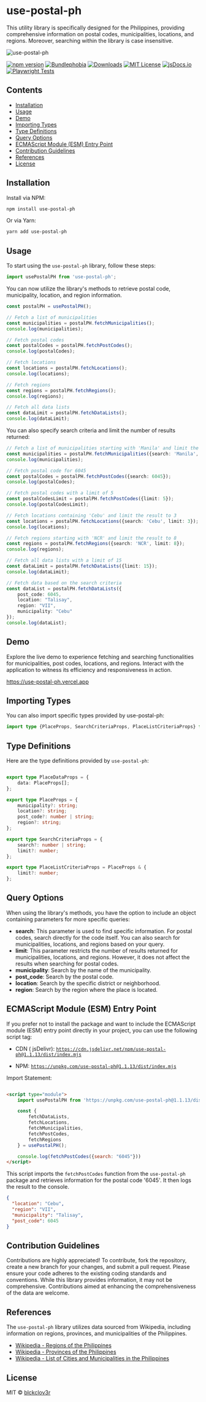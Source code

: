 # use-postal-ph

This utility library is specifically designed for the Philippines, providing comprehensive information on postal codes,
municipalities, locations, and regions. Moreover, searching within the library is case insensitive.

![use-postal-ph](https://raw.githubusercontent.com/blckclov3r/use-postal-ph/main/img/use-postal-ph.png)

[![npm version](https://img.shields.io/npm/v/use-postal-ph?style=flat-square&alt=use-postal-ph)](https://www.npmjs.com/package/use-postal-ph)
[![Bundlephobia](https://img.shields.io/bundlephobia/min/use-postal-ph)](https://bundlephobia.com/result?p=use-postal-ph)
[![Downloads](https://img.shields.io/npm/dt/use-postal-ph.svg?style=flat-square)](https://www.npmjs.com/package/use-postal-ph)
[![MIT License](https://img.shields.io/badge/License-MIT-yellow.svg)](https://github.com/blckclov3r)
[![jsDocs.io](https://img.shields.io/badge/jsDocs.io-reference-blue)](https://www.jsdocs.io/package/use-postal-ph)
[![Playwright Tests](https://github.com/blckclov3r/use-postal-ph/actions/workflows/playwright.yml/badge.svg)](https://github.com/blckclov3r/use-postal-ph/actions/workflows/playwright.yml)

## Contents

* [Installation](#installation)
* [Usage](#usage)
* [Demo](#demo)
* [Importing Types](#importing-types)
* [Type Definitions](#type-definitions)
* [Query Options](#query-options)
* [ECMAScript Module (ESM) Entry Point](#ecmascript-module-esm-entry-point)
* [Contribution Guidelines](#contribution-guidelines)
* [References](#references)
* [License](#license)

## Installation

Install via NPM:

```bash
npm install use-postal-ph
```

Or via Yarn:

```bash
yarn add use-postal-ph
```

## Usage

To start using the `use-postal-ph` library, follow these steps:

```typescript
import usePostalPH from 'use-postal-ph';
```

You can now utilize the library's methods to retrieve postal code, municipality, location, and region information.

```typescript
const postalPH = usePostalPH();

// Fetch a list of municipalities
const municipalities = postalPH.fetchMunicipalities();
console.log(municipalities);

// Fetch postal codes
const postalCodes = postalPH.fetchPostCodes();
console.log(postalCodes);

// Fetch locations
const locations = postalPH.fetchLocations();
console.log(locations);

// Fetch regions
const regions = postalPH.fetchRegions();
console.log(regions);

// Fetch all data lists
const dataLimit = postalPH.fetchDataLists();
console.log(dataLimit);
```

You can also specify search criteria and limit the number of results returned:

```typescript
// Fetch a list of municipalities starting with 'Manila' and limit the result to 10
const municipalities = postalPH.fetchMunicipalities({search: 'Manila', limit: 10});
console.log(municipalities);

// Fetch postal code for 6045
const postalCodes = postalPH.fetchPostCodes({search: 6045});
console.log(postalCodes);

// Fetch postal codes with a limit of 5
const postalCodesLimit = postalPH.fetchPostCodes({limit: 5});
console.log(postalCodesLimit);

// Fetch locations containing 'Cebu' and limit the result to 3
const locations = postalPH.fetchLocations({search: 'Cebu', limit: 3});
console.log(locations);

// Fetch regions starting with 'NCR' and limit the result to 8
const regions = postalPH.fetchRegions({search: 'NCR', limit: 8});
console.log(regions);

// Fetch all data lists with a limit of 15
const dataLimit = postalPH.fetchDataLists({limit: 15});
console.log(dataLimit);

// Fetch data based on the search criteria
const dataList = postalPH.fetchDataLists({
    post_code: 6045,
    location: "Talisay",
    region: "VII",
    municipality: "Cebu"
});
console.log(dataList);
```

## Demo

Explore the live demo to experience fetching and searching functionalities for municipalities, post codes, locations,
and regions. Interact with the application to witness its efficiency and responsiveness in action.

https://use-postal-ph.vercel.app

## Importing Types

You can also import specific types provided by use-postal-ph:

```typescript
import type {PlaceProps, SearchCriteriaProps, PlaceListCriteriaProps} from "use-postal-ph";
```

## Type Definitions

Here are the type definitions provided by `use-postal-ph`:

```typescript

export type PlaceDataProps = {
    data: PlaceProps[];
};

export type PlaceProps = {
    municipality?: string;
    location?: string;
    post_code?: number | string;
    region?: string;
};

export type SearchCriteriaProps = {
    search?: number | string;
    limit?: number;
};

export type PlaceListCriteriaProps = PlaceProps & {
    limit?: number;
};
```

## Query Options

When using the library's methods, you have the option to include an object containing parameters for more specific
queries:

- **search**: This parameter is used to find specific information. For postal codes, search directly for the code
  itself. You can also search for municipalities, locations, and regions based on your query.
- **limit**: This parameter restricts the number of results returned for municipalities, locations, and regions.
  However, it does not affect the results when searching for postal codes.
- **municipality**: Search by the name of the municipality.
- **post_code**: Search by the postal code.
- **location**: Search by the specific district or neighborhood.
- **region**: Search by the region where the place is located.

## ECMAScript Module (ESM) Entry Point

If you prefer not to install the package and want to include the ECMAScript module (ESM) entry point directly in your
project, you can use the following script tag:

- CDN (
  jsDelivr): [`https://cdn.jsdelivr.net/npm/use-postal-ph@1.1.13/dist/index.mjs`](https://cdn.jsdelivr.net/npm/use-postal-ph@1.1.10/dist/index.mjs)

- NPM: [`https://unpkg.com/use-postal-ph@1.1.13/dist/index.mjs`](https://unpkg.com/use-postal-ph@1.1.10/dist/index.mjs)

Import Statement:

```html

<script type="module">
    import usePostalPH from 'https://unpkg.com/use-postal-ph@1.1.13/dist/index.mjs';

    const {
        fetchDataLists,
        fetchLocations,
        fetchMunicipalities,
        fetchPostCodes,
        fetchRegions
    } = usePostalPH();

    console.log(fetchPostCodes({search: "6045"}))
</script>
```

This script imports the `fetchPostCodes` function from the `use-postal-ph` package and retrieves information for the
postal code '6045'. It then logs the result to the console.

```json
{
  "location": "Cebu",
  "region": "VII",
  "municipality": "Talisay",
  "post_code": 6045
}
```

## Contribution Guidelines

Contributions are highly appreciated! To contribute, fork the repository, create a new branch for your changes, and
submit a pull request. Please ensure your code adheres to the existing coding standards and conventions. While this
library provides information, it may not be comprehensive. Contributions aimed at enhancing the comprehensiveness of the
data are welcome.

## References

The `use-postal-ph` library utilizes data sourced from Wikipedia, including information on regions, provinces, and
municipalities of the Philippines.

- [Wikipedia - Regions of the Philippines](http://en.wikipedia.org/wiki/Regions_of_the_Philippines)
- [Wikipedia - Provinces of the Philippines](http://en.wikipedia.org/wiki/Provinces_of_the_Philippines)
- [Wikipedia - List of Cities and Municipalities in the Philippines](http://en.wikipedia.org/wiki/List_of_cities_and_municipalities_in_the_Philippines)

## License

MIT &copy; [blckclov3r](https://github.com/blckclov3r/use-postal-ph?tab=MIT-1-ov-file)
